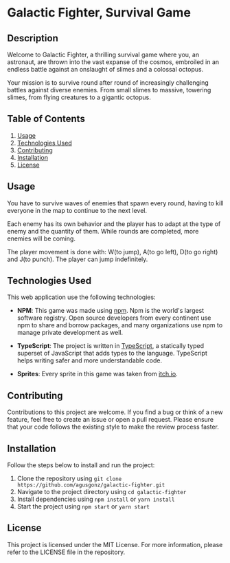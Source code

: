 # Galactic Fighter, Survival Game

## Description

Welcome to Galactic Fighter, a thrilling survival game where you, an astronaut, are thrown into the vast expanse of the cosmos, embroiled in an endless battle against an onslaught of slimes and a colossal octopus.

Your mission is to survive round after round of increasingly challenging battles against diverse enemies. From small slimes to massive, towering slimes, from flying creatures to a gigantic octopus.

## Table of Contents

1. [Usage](#usage)
2. [Technologies Used](#technologies-used)
3. [Contributing](#contributing)
4. [Installation](#installation)
5. [License](#license)

## Usage

You have to survive waves of enemies that spawn every round, having to kill everyone in the map to continue to the next level.

Each enemy has its own behavior and the player has to adapt at the type of enemy and the quantity of them. While rounds are completed, more enemies will be coming.

The player movement is done with: W(to jump), A(to go left), D(to go right) and J(to punch). The player can jump indefinitely.

## Technologies Used

This web application use the following technologies:

- **NPM**: This game was made using [npm](https://www.npmjs.com/). Npm is the world's largest software registry. Open source developers from every continent use npm to share and borrow packages, and many organizations use npm to manage private development as well.

- **TypeScript**: The project is written in [TypeScript](https://www.typescriptlang.org/), a statically typed superset of JavaScript that adds types to the language. TypeScript helps writing safer and more understandable code.

- **Sprites**: Every sprite in this game was taken from [itch.io](https://itch.io/).

## Contributing

Contributions to this project are welcome. If you find a bug or think of a new feature, feel free to create an issue or open a pull request. Please ensure that your code follows the existing style to make the review process faster.

## Installation

Follow the steps below to install and run the project:

1. Clone the repository using `git clone https://github.com/agusgonz/galactic-fighter.git`
2. Navigate to the project directory using `cd galactic-fighter`
3. Install dependencies using `npm install` or `yarn install`
4. Start the project using `npm start` or `yarn start`

## License

This project is licensed under the MIT License. For more information, please refer to the LICENSE file in the repository.
